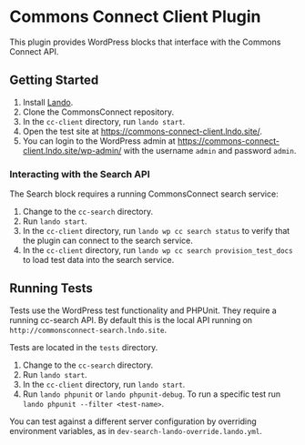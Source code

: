 # Commons Connect Client Plugin

This plugin provides WordPress blocks that interface with the Commons Connect API.

## Getting Started

1. Install [Lando](https://lando.dev/).
2. Clone the CommonsConnect repository.
3. In the `cc-client` directory, run `lando start`.
4. Open the test site at <https://commons-connect-client.lndo.site/>.
5. You can login to the WordPress admin at <https://commons-connect-client.lndo.site/wp-admin/> with the username `admin` and password `admin`.

### Interacting with the Search API

The Search block requires a running CommonsConnect search service:

1. Change to the `cc-search` directory.
2. Run `lando start`.
3. In the `cc-client` directory, run `lando wp cc search status` to verify that the plugin can connect to the search service.
4. In the `cc-client` directory, run `lando wp cc search provision_test_docs` to load test data into the search service.

## Running Tests

Tests use the WordPress test functionality and PHPUnit. They require a running cc-search API. By default this is the local API running on `http://commonsconnect-search.lndo.site`.

Tests are located in the `tests` directory.

1. Change to the `cc-search` directory.
2. Run `lando start`.
3. In the `cc-client` directory, run `lando start`.
4. Run `lando phpunit` or `lando phpunit-debug`. To run a specific test run `lando phpunit --filter <test-name>`.

You can test against a different server configuration by overriding environment variables, as in `dev-search-lando-override.lando.yml`.

